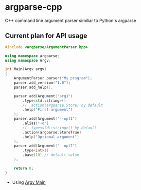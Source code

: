 # argparse-cpp

C++ command line argument parser similiar to Python's argparse

## Current plan for API usage

```cpp
#include <argparse/ArgumentParser.hpp>

using namespace argparse;
using namespace Argv;

int Main(Argv argv)
{
    ArgumentParser parser("My program");
    parser.add_version("1.0");
    parser.add_help();

    parser.add(Argument("arg1")
        .type<std::string>()
        // .action(argparse.Store) by default
        .help("First argument")
    );
    parser.add(Argument("--opt1")
        .alias("-o")
        // .type<std::string>() by default
        .action(argparse.StoreTrue)
        .help("Optional argument")
    );
    parser.add(Argument("--opt2")
        .type<int>()
        .base(10) // default value
    );

    return 0;
}
```

* Using [Argv Main](https://github.com/D3r3k23/Argv#argv-main)
